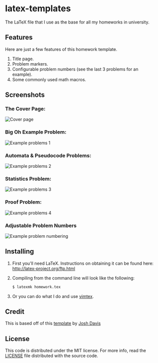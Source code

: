 latex-templates
=======================

The LaTeX file that I use as the base for all my homeworks in university.

## Features

Here are just a few features of this homework template.

1. Title page.
2. Problem markers.
3. Configurable problem numbers (see the last 3 problems for an example).
4. Some commonly used math macros.

## Screenshots

### The Cover Page:

![Cover page](/images/latex1.png)

### Big Oh Example Problem:
![Example problems 1](/images/latex2.png)

### Automata & Pseudocode Problems:
![Example problems 2](/images/latex3.png)

### Statistics Problem:
![Example problems 3](/images/latex4.png)

### Proof Problem:
![Example problems 4](/images/latex5.png)

### Adjustable Problem Numbers
![Example problem numbering](/images/latex6.png)

## Installing

1. First you'll need LaTeX. Instructions on obtaining it can be found here:
   http://latex-project.org/ftp.html
2. Compiling from the command line will look like the following:

   ```bash
   $ latexmk homework.tex
   ```
3. Or you can do what I do and use [vimtex](https://github.com/lervag/vimtex).

## Credit

This is based off of this [template](https://github.com/jdavis/latex-homework-template) by [Josh Davis](https://github.com/jdavis)

## License

This code is distributed under the MIT license. For more info, read the
[LICENSE](/LICENSE) file distributed with the source code.
